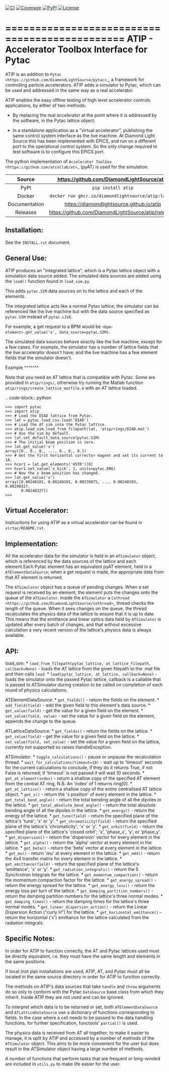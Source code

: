 [![CI](https://github.com/DiamondLightSource/atip/actions/workflows/ci.yml/badge.svg)](https://github.com/DiamondLightSource/atip/actions/workflows/ci.yml)
[![Coverage](https://codecov.io/gh/DiamondLightSource/atip/branch/main/graph/badge.svg)](https://codecov.io/gh/DiamondLightSource/atip)
[![PyPI](https://img.shields.io/pypi/v/atip.svg)](https://pypi.org/project/atip)
[![License](https://img.shields.io/badge/License-Apache%202.0-blue.svg)](https://www.apache.org/licenses/LICENSE-2.0)



==============================================
ATIP - Accelerator Toolbox Interface for Pytac
==============================================

ATIP is an addition to `Pytac <https://github.com/DiamondLightSource/pytac>`_,
a framework for controlling particle accelerators. ATIP adds a simulator to
Pytac, which can be used and addressed in the same way as a real accelerator.

ATIP enables the easy offline testing of high level accelerator
controls applications, by either of two methods:

* By replacing the real accelerator at the point where it is addressed by the
  software, in the Pytac lattice object;

* In a standalone application as a "virtual accelerator", publishing the same
  control system interface as the live machine. At Diamond Light Source this
  has been implemented with EPICS, and run on a different port to the
  operational control system. So the only change required to test software is
  to configure this EPICS port.

The python implementation of
`Accelerator Toolbox <https://github.com/atcollab/at>`_ (pyAT) is used for the
simulation.

Source          | <https://github.com/DiamondLightSource/atip>
:---:           | :---:
PyPI            | `pip install atip`
Docker          | `docker run ghcr.io/diamondlightsource/atip:latest`
Documentation   | <https://diamondlightsource.github.io/atip>
Releases        | <https://github.com/DiamondLightSource/atip/releases>

Installation:
-------------

See the ``INSTALL.rst`` document.

General Use:
------------

ATIP produces an "integrated lattice", which is a Pytac lattice object with a
simulation data source added. The simulated data sources are added using the
``load()`` function found in ``load_sim.py``.

This adds ``pytac.SIM`` data sources on to the lattice and each of the
elements.

The integrated lattice acts like a normal Pytac lattice; the simulator can be
referenced like the live machine but with the data source specified as
``pytac.SIM`` instead of ``pytac.LIVE``.

For example, a get request to a BPM would be
``<bpm-element>.get_value('x', data_source=pytac.SIM)``.

The simulated data sources behave exactly like the live machine, except for a
few cases. For example, the simulator has a number of lattice fields that the
live accelerator doesn't have; and the live machine has a few element fields
that the simulator doesn't.

Example
^^^^^^^

Note that you need an AT lattice that is compatible with Pytac. Some are provided
in ``atip/rings/``, otherwise try running the Matlab function
``atip/rings/create_lattice_matfile.m`` with an AT lattice loaded.

.. code-block:: python

    >>> import pytac
    >>> import atip
    >>> # Load the DIAD lattice from Pytac.
    >>> lat = pytac.load_csv.load('DIAD')
    >>> # Load the AT sim into the Pytac lattice.
    >>> atip.load_sim.load_from_filepath(lat, 'atip/rings/DIAD.mat')
    >>> # Use the sim by default.
    >>> lat.set_default_data_source(pytac.SIM)
    >>> # The initial beam position is zero.
    >>> lat.get_value('x')
    array([0., 0., 0., ..., 0., 0., 0.])
    >>> # Get the first horizontal corrector magnet and set its current to 1A.
    >>> hcor1 = lat.get_elements('HSTR')[0]
    >>> hcor1.set_value('x_kick', 1, units=pytac.ENG)
    >>> # Now the x beam position has changed.
    >>> lat.get_value('x')
    array([0.00240101, 0.00240101, 0.00239875, ..., 0.00240393, 0.00240327,
           0.00240327])
    >>>

Virtual Accelerator:
--------------------

Instructions for using ATIP as a virtual accelerator can be found in
``virtac/README.rst``.

Implementation:
---------------

All the accelerator data for the simulator is held in an ``ATSimulator``
object, which is referenced by the data sources of the lattice and each
element.Each Pytac element has an equivalent pyAT element, held in a
``ATElementDataSource``; when a get request is made, the appropriate data from
that AT element is returned.

The ``ATSimulator`` object has a queue of pending changes. When a set request
is received by an element, the element puts the changes onto the queue of the
``ATSimulator``. Inside the ``ATSimulator`` a
`Cothread <https://github.com/DiamondLightSource/cothread>`_ thread checks the
length of the queue. When it sees changes on the queue, the thread
recalculates the physics data of the lattice to ensure that it is up to date.
This means that the emittance and linear optics data held by ``ATSimulator``
is updated after every batch of changes, and that without excessive calculation
a very recent version of the lattice's physics data is always available.

API:
----

load_sim:
    * ``load_from_filepath(pytac_lattice, at_lattice_filepath, callback=None)``
      - loads the AT lattice from the given filepath to the .mat file and then
      calls ``load``.
    * ``load(pytac_lattice, at_lattice, callback=None)`` - loads the simulator
      onto the passed Pytac lattice, callback is a callable that is passed to
      ATSimulator during creation to be called on completion of each round of
      physics calculations.

ATElementDataSource:
    * ``get_fields()`` - return the fields on the element.
    * ``add_field(field)`` - add the given field to this element's data source.
    * ``get_value(field)`` - get the value for a given field on the element.
    * ``set_value(field, value)`` - set the value for a given field on the
      element, appends the change to the queue.

ATLatticeDataSource:
    * ``get_fields()`` - return the fields on the lattice.
    * ``get_value(field)`` - get the value for a given field on the lattice.
    * ``set_value(field, set_value)`` - set the value for a given field on the
      lattice, currently not supported so raises HandleException.

ATSimulator:
    * ``toggle_calculations()`` - pause or unpause the recalculation thread.
    * ``wait_for_calculations(timeout=10)`` - wait up to 'timeout' seconds for
      the current calculations to conclude, if they do it returns True, if not
      False is returned; if 'timeout' is not passed it will wait 10 seconds.
    * ``get_at_element(index)`` - return a shallow copy of the specified AT
      element from the central AT ring, N.B. An 'index' of 1 returns ring[0].
    * ``get_at_lattice()`` - return a shallow copy of the entire centralised AT
      lattice object.
    * ``get_s()`` - return the 's position' of every element in the lattice.
    * ``get_total_bend_angle()`` - return the total bending angle of all the
      dipoles in the lattice.
    * ``get_total_absolute_bend_angle()`` - return the total absolute bending
      angle of all the dipoles in the lattice.
    * ``get_energy()`` - return the energy of the lattice.
    * ``get_tune(field)`` - return the specified plane of the lattice's
      'tune'; 'x' or 'y'.
    * ``get_chromaticity(field)`` - return the specified plane of the lattice's
      'chromaticity'; 'x' or 'y'.
    * ``get_orbit(field)`` - return the specified plane of the lattice's
      'closed orbit'; 'x', 'phase_x', 'y', or 'phase_y'.
    * ``get_dispersion()`` - return the 'dispersion' vector for every element
      in the lattice.
    * ``get_alpha()`` - return the 'alpha' vector at every element in the
      lattice.
    * ``get_beta()`` - return the 'beta' vector at every element in the
      lattice.
    * ``get_mu()`` - return 'mu' at every element in the lattice.
    * ``get_m44()`` - return the 4x4 transfer matrix for every element in the
      lattice.
    * ``get_emittance(field)`` - return the specified plane of the lattice's
      'emittance'; 'x' or 'y'.
    * ``get_radiation_integrals()`` - return the 5 Synchrotron Integrals for
      the lattice.
    * ``get_momentum_compaction()`` - return the momentum compaction factor
      for the lattice.
    * ``get_energy_spread()`` - return the energy spread for the lattice.
    * ``get_energy_loss()`` - return the energy loss per turn of the lattice.
    * ``get_damping_partition_numbers()`` - return the damping partition
      numbers for the lattice's three normal modes.
    * ``get_damping_times()`` - return the damping times for the lattice's
      three normal modes.
    * ``get_linear_dispersion_action()`` - return the Linear Dispersion Action
      ("curly H") for the lattice.
    * ``get_horizontal_emittance()`` - return the horizontal ('x') emittance
      for the lattice calculated from the radiation integrals.


Specific Notes:
---------------

In order for ATIP to function correctly, the AT and Pytac lattices used must be
directly equivalent, i.e. they must have the same length and elements in the
same positions.

If local (not pip) installations are used, ATIP, AT, and Pytac must all be
located in the same source directory in order for ATIP to function correctly.

The methods on ATIP's data sources that take ``handle`` and ``throw`` arguments
do so only to conform with the Pytac ``DataSource`` base class from which they
inherit. Inside ATIP they are not used and can be ignored.

To interpret which data is to be returned or set, both ``ATElementDataSource``
and ``ATLatticeDataSource`` use a dictionary of functions corresponding to
fields. In the case where a cell needs to be passed to the data handling
functions, for further specification, functools' ``partial()`` is used.

The physics data is received from AT all together; to make it easier to manage,
it is split by ATIP and accessed by a number of methods of the ``ATSimulator``
object. This aims to be more convenient for the user but does result in the
ATSimulator object having a large number of methods.

A number of functions that perform tasks that are frequent or long-winded are
included in ``utils.py`` to make life easier for the user.

<!-- README only content. Anything below this line won't be included in index.md -->
